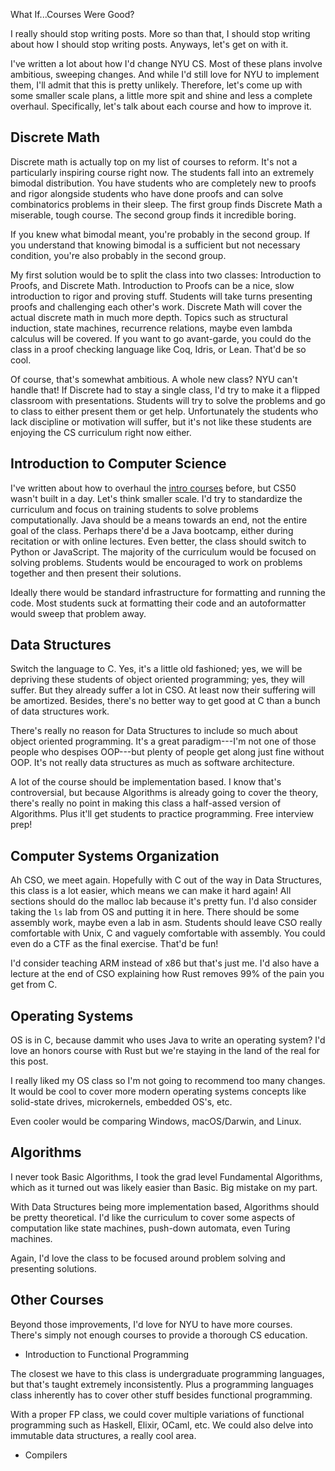 What If...Courses Were Good?

I really should stop writing posts. More so than that, I should stop
writing about how I should stop writing posts. Anyways, let's get on
with it.

I've written a lot about how I'd change NYU CS. Most of these plans
involve ambitious, sweeping changes. And while I'd still love for NYU
to implement them, I'll admit that this is pretty unlikely. Therefore,
let's come up with some smaller scale plans, a little more spit and
shine and less a complete overhaul. Specifically, let's talk about
each course and how to improve it.

## Discrete Math

Discrete math is actually top on my list of courses to reform. It's
not a particularly inspiring course right now. The students fall into
an extremely bimodal distribution. You have students who are
completely new to proofs and rigor alongside students who have done
proofs and can solve combinatorics problems in their sleep. The first
group finds Discrete Math a miserable, tough course. The second group
finds it incredible boring.

If you knew what bimodal meant, you're probably in the second
group. If you understand that knowing bimodal is a sufficient but not
necessary condition, you're also probably in the second group.

My first solution would be to split the class into two classes:
Introduction to Proofs, and Discrete Math. Introduction to Proofs can
be a nice, slow introduction to rigor and proving stuff. Students will
take turns presenting proofs and challenging each other's
work. Discrete Math will cover the actual discrete math in much more
depth. Topics such as structural induction, state machines, recurrence
relations, maybe even lambda calculus will be covered. If you
want to go avant-garde, you could do the class in a proof checking
language like Coq, Idris, or Lean. That'd be so cool.

Of course, that's somewhat ambitious. A whole new class? NYU can't
handle that! If Discrete had to stay a single class, I'd try to make
it a flipped classroom with presentations. Students will try to solve
the problems and go to class to either present them or get
help. Unfortunately the students who lack discipline or motivation
will suffer, but it's not like these students are enjoying the CS
curriculum right now either.

## Introduction to Computer Science

I've written about how to overhaul the [intro
courses](https://blog.torchnyu.com/2020/12/08/waitlisted-professor-allocation.html)
before, but CS50 wasn't built in a day. Let's think smaller scale. I'd
try to standardize the curriculum and focus on training students to
solve problems computationally. Java should be a means towards an end,
not the entire goal of the class. Perhaps there'd be a Java bootcamp,
either during recitation or with online lectures. Even better, the
class should switch to Python or JavaScript. The majority of the
curriculum would be focused on solving problems. Students would be
encouraged to work on problems together and then present their
solutions.

Ideally there would be standard infrastructure for formatting and
running the code. Most students suck at formatting their code and an
autoformatter would sweep that problem away.

## Data Structures

Switch the language to C. Yes, it's a little old fashioned; yes, we
will be depriving these students of object oriented programming; yes,
they will suffer. But they already suffer a lot in CSO. At least now
their suffering will be amortized. Besides, there's no better way to
get good at C than a bunch of data structures work.

There's really no reason for Data Structures to include so much about
object oriented programming. It's a great paradigm---I'm not one of
those people who despises OOP---but plenty of people get along just
fine without OOP. It's not really data structures as much as software
architecture.

A lot of the course should be implementation based. I know that's
controversial, but because Algorithms is already going to cover the
theory, there's really no point in making this class a half-assed
version of Algorithms. Plus it'll get students to practice
programming. Free interview prep!

## Computer Systems Organization

Ah CSO, we meet again. Hopefully with C out of the way in Data
Structures, this class is a lot easier, which means we can make it
hard again! All sections should do the malloc lab because it's pretty
fun. I'd also consider taking the `ls` lab from OS and putting it in
here. There should be some assembly work, maybe even a lab in
asm. Students should leave CSO really comfortable with Unix, C and
vaguely comfortable with assembly. You could even do a CTF as the
final exercise. That'd be fun!

I'd consider teaching ARM instead of x86 but that's just me. I'd also
have a lecture at the end of CSO explaining how Rust removes 99% of
the pain you get from C.

## Operating Systems

OS is in C, because dammit who uses Java to write an operating system?
I'd love an honors course with Rust but we're staying in the land of
the real for this post.

I really liked my OS class so I'm not going to recommend too many
changes. It would be cool to cover more modern operating systems
concepts like solid-state drives, microkernels, embedded OS's, etc.

Even cooler would be comparing Windows, macOS/Darwin, and Linux.

## Algorithms

I never took Basic Algorithms, I took the grad level Fundamental
Algorithms, which as it turned out was likely easier than Basic. Big
mistake on my part.

With Data Structures being more implementation based, Algorithms
should be pretty theoretical. I'd like the curriculum to cover some
aspects of computation like state machines, push-down automata, even
Turing machines.

Again, I'd love the class to be focused around problem solving and
presenting solutions.

## Other Courses

Beyond those improvements, I'd love for NYU to have more
courses. There's simply not enough courses to provide a thorough CS
education.

- Introduction to Functional Programming

The closest we have to this class is undergraduate programming
languages, but that's taught extremely inconsistently. Plus a
programming languages class inherently has to cover other stuff
besides functional programming.

With a proper FP class, we could cover multiple variations of
functional programming such as Haskell, Elixir, OCaml, etc. We could
also delve into immutable data structures, a really cool area.

- Compilers


